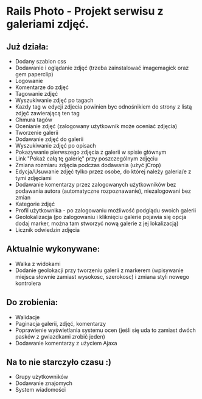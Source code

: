# Rails Photo - Projekt serwisu z galeriami zdjęć.

## Już działa:

* Dodany szablon css
* Dodawanie i oglądanie zdjęć (trzeba zainstalować imagemagick oraz gem paperclip)
* Logowanie
* Komentarze do zdjęć
* Tagowanie zdjęć
* Wyszukiwanie zdjęć po tagach
* Kazdy tag w edycji zdjecia powinien byc odnośnikiem do strony z listą zdjęć zawierającą ten tag
* Chmura tagów
* Ocenianie zdjęć (zalogowany użytkownik może oceniać zdjęcia)
* Tworzenie galerii
* Dodawanie zdjęć do galerii
* Wyszukiwanie zdjęć po opisach
* Pokazywanie pierwszego zdjęcia z galerii w spisie głównym
* Link "Pokaż całą tę galerię" przy poszczególnym zdjęciu
* Zmiana rozmiaru zdjęcia podczas dodawania (użyć jCrop)
* Edycja/Usuwanie zdjęć tylko przez osobe, do której należy galeria/e z tymi zdjęciami
* Dodawanie komentarzy przez zalogowanych użytkowników bez podawania autora (automatyczne rozpoznawanie), niezalogowani bez zmian
* Kategorie zdjęć
* Profil użytkownika - po zalogowaniu możliwość podglądu swoich galerii
* Geolokalizacja (po zalogowaniu i kliknięciu galerie pojawia się opcja dodaj marker, można tam stworzyć nową galerie z jej lokalizacją)
* Licznik odwiedzin zdjęcia

## Aktualnie wykonywane:

* Walka z widokami
* Dodanie geolokacji przy tworzeniu galerii z markerem (wpisywanie miejsca słownie zamiast wysokosc, szerokosc) i zmiana styli nowego kontrolera

## Do zrobienia:

* Walidacje
* Paginacja galerii, zdjęć, komentarzy
* Poprawienie wyświetlania systemu ocen (jeśli się uda to zamiast dwóch pasków z gwiazdkami zrobić jeden)
* Dodawanie komentarzy z użyciem Ajaxa


## Na to nie starczyło czasu :)

* Grupy użytkowników
* Dodawanie znajomych
* System wiadomości

